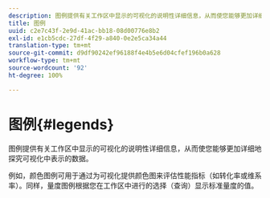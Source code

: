 ```yaml
---
description: 图例提供有关工作区中显示的可视化的说明性详细信息，从而使您能够更加详细地探究可视化中表示的数据。
title: 图例
uuid: c2e7c43f-2e9d-41ac-bb18-08d00776e8b2
exl-id: e1cb5cdc-27df-4f29-a840-0e2e5ca34a44
translation-type: tm+mt
source-git-commit: d9df90242ef96188f4e4b5e6d04cfef196b0a628
workflow-type: tm+mt
source-wordcount: '92'
ht-degree: 100%

---
```


# 图例{#legends}

图例提供有关工作区中显示的可视化的说明性详细信息，从而使您能够更加详细地探究可视化中表示的数据。

例如，颜色图例可用于通过为可视化提供颜色图来评估性能指标（如转化率或维系率）。同样，量度图例根据您在工作区中进行的选择（查询）显示标准量度的值。
